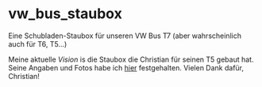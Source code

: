 # vw_bus_staubox
Eine Schubladen-Staubox für unseren VW Bus T7 (aber wahrscheinlich auch für T6, T5...)

Meine aktuelle _Vision_ is die Staubox die Christian für seinen T5 gebaut hat. Seine Angaben und Fotos habe ich [hier](christians_staubox/christians_staubox.md) festgehalten. Vielen Dank dafür, Christian!